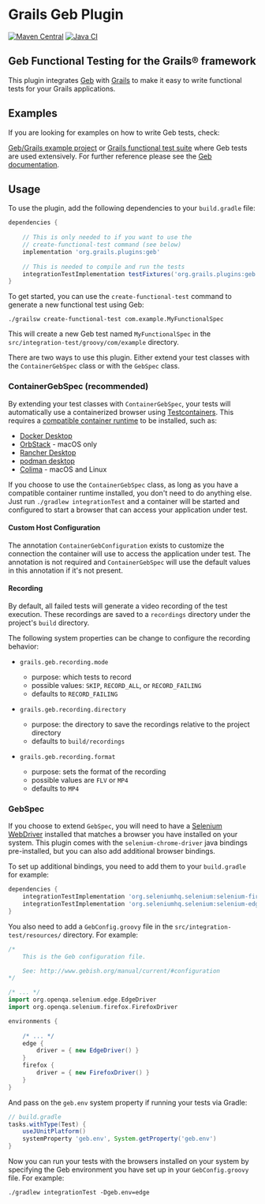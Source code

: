 # Grails Geb Plugin

[![Maven Central](https://img.shields.io/maven-central/v/org.grails.plugins/geb.svg?label=Maven%20Central)](https://central.sonatype.com/artifact/org.grails.plugins/geb)
[![Java CI](https://github.com/grails/geb/actions/workflows/gradle.yml/badge.svg?event=push)](https://github.com/grails/geb/actions/workflows/gradle.yml)

## Geb Functional Testing for the Grails® framework

This plugin integrates [Geb](https://www.gebish.org) with [Grails](https://www.grails.org) to make it easy to write functional tests for your Grails applications.

## Examples

If you are looking for examples on how to write Geb tests, check:

[Geb/Grails example project](https://github.com/grails-samples/geb-example-grails) or [Grails functional test suite](https://github.com/grails/grails-functional-tests) where Geb tests are used extensively.
For further reference please see the [Geb documentation](https://www.gebish.org).

## Usage

To use the plugin, add the following dependencies to your `build.gradle` file:
```groovy
dependencies {
    
    // This is only needed to if you want to use the
    // create-functional-test command (see below)
    implementation 'org.grails.plugins:geb'
    
    // This is needed to compile and run the tests
    integrationTestImplementation testFixtures('org.grails.plugins:geb')
}
```

To get started, you can use the `create-functional-test` command to generate a new functional test using Geb:

```console
./grailsw create-functional-test com.example.MyFunctionalSpec
```

This will create a new Geb test named `MyFunctionalSpec` in the `src/integration-test/groovy/com/example` directory.

There are two ways to use this plugin. Either extend your test classes with the `ContainerGebSpec` class or with the `GebSpec` class.

### ContainerGebSpec (recommended)

By extending your test classes with `ContainerGebSpec`, your tests will automatically use a containerized browser using [Testcontainers](https://java.testcontainers.org/).
This requires a [compatible container runtime](https://java.testcontainers.org/supported_docker_environment/) to be installed, such as:

- [Docker Desktop](https://www.docker.com/products/docker-desktop/)
- [OrbStack](https://orbstack.dev/) - macOS only
- [Rancher Desktop](https://rancherdesktop.io/)
- [podman desktop](https://podman-desktop.io/)
- [Colima](https://github.com/abiosoft/colima) - macOS and Linux

If you choose to use the `ContainerGebSpec` class, as long as you have a compatible container runtime installed, you don't need to do anything else.
Just run `./gradlew integrationTest` and a container will be started and configured to start a browser that can access your application under test.

#### Custom Host Configuration

The annotation `ContainerGebConfiguration` exists to customize the connection the container will use to access the application under test. The annotation is not required and `ContainerGebSpec` will use the default values in this annotation if it's not present.

#### Recording
By default, all failed tests will generate a video recording of the test execution. These recordings are saved to a `recordings` directory under the project's `build` directory.  

The following system properties can be change to configure the recording behavior:

* `grails.geb.recording.mode`
  * purpose: which tests to record
  * possible values: `SKIP`, `RECORD_ALL`, or `RECORD_FAILING`
  * defaults to `RECORD_FAILING`


* `grails.geb.recording.directory`
    * purpose: the directory to save the recordings relative to the project directory
    * defaults to `build/recordings`


* `grails.geb.recording.format`
    * purpose: sets the format of the recording
    * possible values are `FLV` or `MP4`
    * defaults to `MP4`

### GebSpec

If you choose to extend `GebSpec`, you will need to have a [Selenium WebDriver](https://www.selenium.dev/documentation/webdriver/browsers/) installed that matches a browser you have installed on your system.
This plugin comes with the `selenium-chrome-driver` java bindings pre-installed, but you can also add additional browser bindings.

To set up additional bindings, you need to add them to your `build.gradle` for example:
```groovy
dependencies {
    integrationTestImplementation 'org.seleniumhq.selenium:selenium-firefox-driver'
    integrationTestImplementation 'org.seleniumhq.selenium:selenium-edge-driver'
}
```

You also need to add a `GebConfig.groovy` file in the `src/integration-test/resources/` directory. For example:
```groovy
/*
    This is the Geb configuration file.

    See: http://www.gebish.org/manual/current/#configuration
*/

/* ... */
import org.openqa.selenium.edge.EdgeDriver
import org.openqa.selenium.firefox.FirefoxDriver

environments {
    
    /* ... */
    edge {
        driver = { new EdgeDriver() }
    }
    firefox {
        driver = { new FirefoxDriver() }
    }
}
```

And pass on the `geb.env` system property if running your tests via Gradle:
```groovy
// build.gradle
tasks.withType(Test) {
    useJUnitPlatform()
    systemProperty 'geb.env', System.getProperty('geb.env')
}
```

Now you can run your tests with the browsers installed on your system by specifying the Geb environment you have set up in your `GebConfig.groovy` file. For example:
```console
./gradlew integrationTest -Dgeb.env=edge
```
